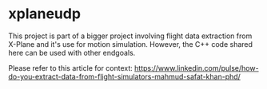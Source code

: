 # xplaneudp
This project is part of a bigger project involving flight data extraction from X-Plane and it's use for motion simulation. However, the C++ code shared here can be used with other endgoals.

Please refer to this article for context: https://www.linkedin.com/pulse/how-do-you-extract-data-from-flight-simulators-mahmud-safat-khan-phd/


